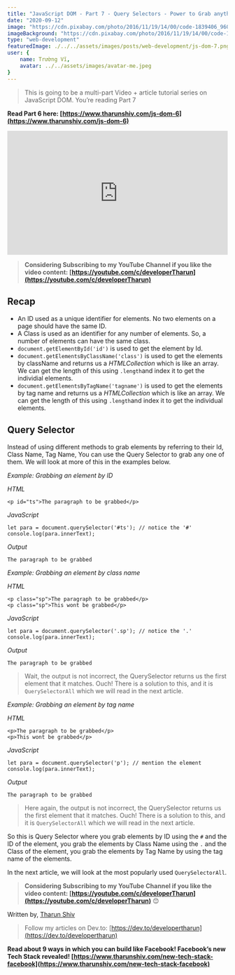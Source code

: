 ```yaml
---
title: "JavaScript DOM - Part 7 - Query Selectors - Power to Grab anything [video + article]"
date: "2020-09-12"
image: "https://cdn.pixabay.com/photo/2016/11/19/14/00/code-1839406_960_720.jpg"
imageBackground: "https://cdn.pixabay.com/photo/2016/11/19/14/00/code-1839406_960_720.jpg"
type: "web-development"
featuredImage: ./../../assets/images/posts/web-development/js-dom-7.png
user: {
    name: Trường Vĩ,
    avatar: ../../assets/images/avatar-me.jpeg
}
---
```


<section class="post-full-content css-1apapbg e14ijd7g0">

<div>

> This is going to be a multi-part Video + article tutorial series on JavaScript DOM. You’re reading Part 7

**Read Part 6 here: [https://www.tharunshiv.com/js-dom-6](https://www.tharunshiv.com/js-dom-6)**

<div class="gatsby-resp-iframe-wrapper" style="padding-bottom: 56.25%; position: relative; height: 0px; overflow: hidden;"><iframe src="https://www.youtube.com/embed/gPKDxjiZZZs " frameborder="0" allow="accelerometer; autoplay; encrypted-media; gyroscope; picture-in-picture" allowfullscreen="" style="position: absolute; top: 0px; left: 0px; width: 100%; height: 100%;"></iframe></div>

> **Considering Subscribing to my YouTube Channel if you like the video content: [https://youtube.com/c/developerTharun](https://youtube.com/c/developerTharun)**

## Recap

*   An ID used as a unique identifier for elements. No two elements on a page should have the same ID.
*   A Class is used as an identifier for any number of elements. So, a number of elements can have the same class.
*   `document.getElementById('id')` is used to get the element by Id.
*   `document.getElementsByClassName('class')` is used to get the elements by className and returns us a _HTMLCollection_ which is like an array. We can get the length of this using `.length`and index it to get the individial elements.
*   `document.getElementsByTagName('tagname')` is used to get the elements by tag name and returns us a _HTMLCollection_ which is like an array. We can get the length of this using `.length`and index it to get the individual elements.

## Query Selector

Instead of using different methods to grab elements by referring to their Id, Class Name, Tag Name, You can use the Query Selector to grab any one of them. We will look at more of this in the examples below.

_Example: Grabbing an element by ID_

_HTML_

<div class="gatsby-highlight" data-language="html">

    <p id="ts">The paragraph to be grabbed</p>

</div>

_JavaScript_

<div class="gatsby-highlight" data-language="javascript">

    let para = document.querySelector('#ts'); // notice the '#'
    console.log(para.innerText);

</div>

_Output_

<div class="gatsby-highlight" data-language="text">

    The paragraph to be grabbed

</div>

_Example: Grabbing an element by class name_

_HTML_

<div class="gatsby-highlight" data-language="html">

    <p class="sp">The paragraph to be grabbed</p>
    <p class="sp">This wont be grabbed</p>

</div>

_JavaScript_

<div class="gatsby-highlight" data-language="javascript">

    let para = document.querySelector('.sp'); // notice the '.'
    console.log(para.innerText);

</div>

_Output_

<div class="gatsby-highlight" data-language="text">

    The paragraph to be grabbed

</div>

> Wait, the output is not incorrect, the QuerySelector returns us the first element that it matches. Ouch! There is a solution to this, and it is `QuerySelectorAll` which we will read in the next article.

_Example: Grabbing an element by tag name_

_HTML_

<div class="gatsby-highlight" data-language="html">

    <p>The paragraph to be grabbed</p>
    <p>This wont be grabbed</p>

</div>

_JavaScript_

<div class="gatsby-highlight" data-language="javascript">

    let para = document.querySelector('p'); // mention the element
    console.log(para.innerText);

</div>

_Output_

<div class="gatsby-highlight" data-language="text">

    The paragraph to be grabbed

</div>

> Here again, the output is not incorrect, the QuerySelector returns us the first element that it matches. Ouch! There is a solution to this, and it is `QuerySelectorAll` which we will read in the next article.

So this is Query Selector where you grab elements by ID using the `#` and the ID of the element, you grab the elements by Class Name using the `.` and the Class of the element, you grab the elements by Tag Name by using the tag name of the elements.

In the next article, we will look at the most popularly used `QuerySelectorAll`.

> **Considering Subscribing to my YouTube Channel if you like the video content: [https://youtube.com/c/developerTharun](https://youtube.com/c/developerTharun)** 😊

Written by, [Tharun Shiv](https://www.tharunshiv.com/about)

> Follow my articles on Dev.to: [https://dev.to/developertharun](https://dev.to/developertharun)

**Read about 9 ways in which you can build like Facebook! Facebook’s new Tech Stack revealed! [https://www.tharunshiv.com/new-tech-stack-facebook](https://www.tharunshiv.com/new-tech-stack-facebook)**

</div>

</section>